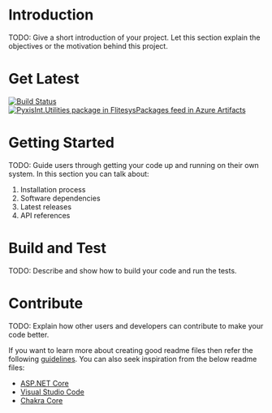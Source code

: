 # Introduction 
TODO: Give a short introduction of your project. Let this section explain the objectives or the motivation behind this project. 

# Get Latest
[![Build Status](https://dev.azure.com/flitesys/Utilities/_apis/build/status/Utilities-CI)](https://dev.azure.com/flitesys/Utilities/_build/latest?definitionId=17)
[![PyxisInt.Utilities package in FlitesysPackages feed in Azure Artifacts](https://feeds.dev.azure.com/flitesys/_apis/public/Packaging/Feeds/bec6ffd5-3e85-4f6d-a088-7602732784b7/Packages/0fdec136-ba40-4c97-8acc-4f469d8b2fff/Badge)](https://dev.azure.com/flitesys/Utilities/_packaging?_a=package&feed=bec6ffd5-3e85-4f6d-a088-7602732784b7&package=0fdec136-ba40-4c97-8acc-4f469d8b2fff&preferRelease=true)


# Getting Started
TODO: Guide users through getting your code up and running on their own system. In this section you can talk about:
1.	Installation process
2.	Software dependencies
3.	Latest releases
4.	API references

# Build and Test
TODO: Describe and show how to build your code and run the tests. 

# Contribute
TODO: Explain how other users and developers can contribute to make your code better. 

If you want to learn more about creating good readme files then refer the following [guidelines](https://www.visualstudio.com/en-us/docs/git/create-a-readme). You can also seek inspiration from the below readme files:
- [ASP.NET Core](https://github.com/aspnet/Home)
- [Visual Studio Code](https://github.com/Microsoft/vscode)
- [Chakra Core](https://github.com/Microsoft/ChakraCore)